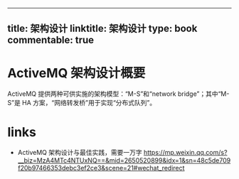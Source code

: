 
---
title: 架构设计
linktitle: 架构设计
type: book
commentable: true
---

# ActiveMQ 架构设计概要

ActiveMQ 提供两种可供实施的架构模型：“M-S”和“network bridge”；其中“M-S”是 HA 方案，“网络转发桥”用于实现“分布式队列”。

# links

- ActiveMQ 架构设计与最佳实践，需要一万字 https://mp.weixin.qq.com/s?__biz=MzA4MTc4NTUxNQ==&mid=2650520899&idx=1&sn=48c5de709f20b97466353debc3ef2ce3&scene=21#wechat_redirect

    